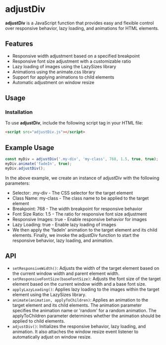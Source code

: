 # adjustDiv

**adjustDiv** is a JavaScript function that provides easy and flexible control over responsive behavior, lazy loading, and animations for HTML elements.

## Features

- Responsive width adjustment based on a specified breakpoint
- Responsive font size adjustment with a customizable ratio
- Lazy loading of images using the LazySizes library
- Animations using the animate.css library
- Support for applying animations to child elements
- Automatic adjustment on window resize

## Usage

### Installation

To use **adjustDiv**, include the following script tag in your HTML file:

```html
<script src="adjustDiv.js"></script>
```
  
## Example Usage
```javascript
const myDiv = adjustDiv('.my-div', 'my-class', 768, 1.5, true, true);
myDiv.animate('fadeIn', true);
myDiv.adjustDiv();
```


In the above example, we create an instance of adjustDiv with the following parameters:

- Selector: .my-div - The CSS selector for the target element
- Class Name: my-class - The class name to be applied to the target element
- Breakpoint: 768 - The width breakpoint for responsive behavior
- Font Size Ratio: 1.5 - The ratio for responsive font size adjustment
- Responsive Images: true - Enable responsive behavior for images
- Lazy Loading: true - Enable lazy loading of images
- We then apply the 'fadeIn' animation to the target element and its child elements. Finally, we invoke the adjustDiv function to start the responsive behavior, lazy loading, and animation.

## API

- `setResponsiveWidth()`: Adjusts the width of the target element based on the current window width and parent element width.
- `setResponsiveFontSize(baseFontSize)`: Adjusts the font size of the target element based on the current window width and a base font size.
- `applyLazyLoading()`: Applies lazy loading to the images within the target element using the LazySizes library.
- `animate(animation, applyToChildren)`: Applies an animation to the target element and its child elements. The animation parameter specifies the animation name or 'random' for a random animation. The applyToChildren parameter determines whether the animation should be applied to child elements.
- `adjustDiv()`: Initializes the responsive behavior, lazy loading, and animation. It also attaches the window resize event listener to automatically adjust on window resize.

